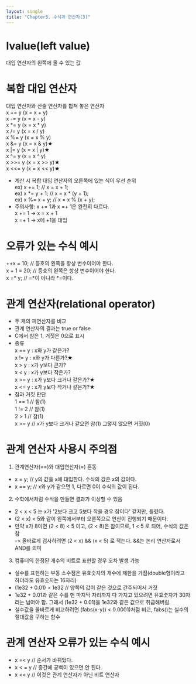 ```yaml
---
layout: single
title: "Chapter5. 수식과 연산자(3)"
---
```


# lvalue(left value)

대입 연산자의 왼쪽에 올 수 있는 값   

# 복합 대입 연산자

대입 연산자와 산술 연산자를 합쳐 놓은 연산자   
x += y (x = x + y)   
x -= y (x = x - y)   
x *= y (x = x * y)   
x /= y (x = x / y)   
x %= y (x = x % y)   
x &= y (x = x & y)★   
x |= y (x = x | y)★   
x ^= y (x = x ^ y)   
x >>= y (x = x >> y)★   
x <<= y (x = x << y)★   
+ 계산 시 복합 대입 연산자의 오른쪽에 있는 식이 우선 순위   
ex) x += 1; // x = x + 1;   
ex) x *= y + 1; // x = x * (y + 1);   
ex) x %= x + y; // x = x % (x + y);   
+ 주의사항: x += 1과 x =+ 1은 완전히 다르다.   
x += 1 -> x = x + 1   
x =+ 1 -> x에 +1을 대입   

# 오류가 있는 수식 예시

++x = 10;  // 등호의 왼쪽을 항상 변수이어야 한다.   
x + 1 = 20;  // 등호의 왼쪽은 항상 변수이어야 한다.   
x =* y;  // =*이 아니라 *=이다.   

# 관계 연산자(relational operator)

+ 두 개의 피연산자를 비교   
+ 관계 연산자의 결과는 true or false   
+ C에서 참은 1, 거짓은 0으로 표시   
+ 종류   
x == y : x와 y가 같은가?   
x != y : x와 y가 다른가?★   
x > y : x가 y보다 큰가?   
x < y : x가 y보다 작은가?   
x >= y : x가 y보다 크거나 같은가?★   
x <= y : x가 y보다 작거나 같은가?★   
+ 참과 거짓 판단   
1 == 1 // 참(1)   
1 != 2 // 참(1)   
2 > 1 // 참(1)   
x >= y // x가 y보다 크거나 같으면 참(1) 그렇지 않으면 거짓(0)   

# 관계 연산자 사용시 주의점

1. 관계연산자(==)와 대입연산자(=) 혼동   
+ x = y; // y의 값을 x에 대입한다. 수식의 값은 x의 값이다.   
+ x == y; // x와 y가 같으면 1, 다르면 0이 수식의 값이 된다.   
2. 수학에서처럼 수식을 만들면 결과가 이상할 수 있음   
+ 2 < x < 5 는 x가 '2보다 크고 5보다 작을 경우 참이다' 같지만, 틀렸다.   
+ (2 < x) < 5와 같이 왼쪽에서부터 오른쪽으로 연산이 진행되기 때문이다.   
+ 만약 x가 8이면 (2 < 8) < 5 이고, (2 < 8)은 참이므로, 1 < 5 로 되어, 수식의 값은 참   
-> 올바르게 검사하려면 (2 < x) && (x < 5) 로 적는다. &&는 논리 연산자로서 AND를 의미   
3. 컴퓨터의 한정된 개수의 비트로 표현할 경우 오차 발생 가능   
+ 실수를 표현하는 부동 소수점은 유효숫자의 개수에 제한을 가짐(double형이라고 하더라도 유효숫자는 16자리)   
+ (1e32 + 0.01) > 1e32 // 양쪽의 값이 같은 것으로 간주되어서 거짓   
+ 1e32 + 0.01과 같은 수를 맨 마지막 자리까지 다 가지고 있으려면 유효숫자가 30자리는 넘어야 함. 그래서 (1e32 + 0.01)을 1e32와 같은 값으로 취급해버림.   
+ 실수값을 올바르게 비교하려면 (fabs(x-y)) < 0.0001)처럼 비교, fabs()는 실수의 절대값을 구하는 함수   

# 관계 연산자 오류가 있는 수식 예시

+ x =< y // 순서가 바뀌었다.   
+ x < = y // 중간에 공백이 있으면 안 된다.   
+ x << y // 이것은 관계 연산자가 아닌 비트 연산자   
